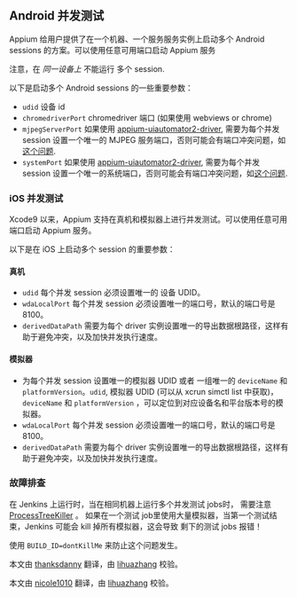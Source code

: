 ## Android 并发测试

Appium 给用户提供了在一个机器、一个服务服务实例上启动多个 Android sessions 的方案。可以使用任意可用端口启动 Appium 服务

注意，在 *同一设备上* 不能运行 多个 session.

以下是启动多个 Android sessions 的一些重要参数：

- `udid` 设备 id
- `chromedriverPort` chromedriver 端口 (如果使用 webviews or chrome)
- `mjpegServerPort` 如果使用 [appium-uiautomator2-driver](https://github.com/appium/appium-uiautomator2-driver), 需要为每个并发 session 设置一个唯一的 MJPEG 服务端口，否则可能会有端口冲突问题，如[这个问题](https://github.com/appium/appium/issues/7745).
- `systemPort` 如果使用 [appium-uiautomator2-driver](https://github.com/appium/appium-uiautomator2-driver), 需要为每个并发 session 设置一个唯一的系统端口，否则可能会有端口冲突问题，如[这个问题](https://github.com/appium/appium/issues/7745).

### iOS 并发测试

Xcode9 以来，Appium 支持在真机和模拟器上进行并发测试。可以使用任意可用端口启动 Appium 服务。

以下是在 iOS 上启动多个 session 的重要参数：

#### 真机

- `udid` 每个并发 session 必须设置唯一的 设备 UDID。
- `wdaLocalPort` 每个并发 session 必须设置唯一的端口号，默认的端口号是 8100。
- `derivedDataPath` 需要为每个 driver 实例设置唯一的导出数据根路径，这样有助于避免冲突，以及加快并发执行速度。

#### 模拟器

- 为每个并发 session 设置唯一的模拟器 UDID 或者 一组唯一的 `deviceName` 和 `platformVersion`。`udid`, 模拟器 UDID (可以从 xcrun simctl list 中获取)，`deviceName` 和 `platformVersion` ，可以定位到对应设备名和平台版本号的模拟器。
- `wdaLocalPort` 每个并发 session 必须设置唯一的端口号，默认的端口号是 8100。
- `derivedDataPath` 需要为每个 driver 实例设置唯一的导出数据根路径，这样有助于避免冲突，以及加快并发执行速度。

### 故障排查

在 Jenkins 上运行时，当在相同机器上运行多个并发测试 jobs时， 需要注意[ProcessTreeKiller](https://wiki.jenkins.io/display/JENKINS/ProcessTreeKiller) 。
如果在一个测试 job里使用大量模拟器，当第一个测试结束，Jenkins 可能会 kill 掉所有模拟器，这会导致 剩下的测试 jobs 报错！

使用 `BUILD_ID=dontKillMe` 来防止这个问题发生。

本文由 [thanksdanny](https://testerhome.com/thanksdanny) 翻译，由 [lihuazhang](https://github.com/lihuazhang) 校验。

本文由 [nicole1010](https://github.com/nicole1010) 翻译，由 [lihuazhang](https://github.com/lihuazhang) 校验。